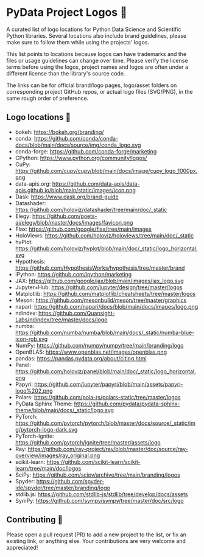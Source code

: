 # PyData Project Logos 🐍

A curated list of logo locations for Python Data Science and Scientific Python libraries. Several locations also include brand guidelines, please make sure to follow them while using the projects' logos.

This list points to locations because logos can have trademarks and the files or usage guidelines can change over time.
Please verify the license terms before using the logos, project names and logos are often under a different license than the library's source code.

The links can be for official brand/logo pages, logo/asset folders on corresponding project GitHub repos, or actual logo files (SVG/PNG), in the same rough order of preference.

## Logo locations 🔗

- bokeh: https://bokeh.org/branding/
- conda: https://github.com/conda/conda-docs/blob/main/docs/source/img/conda_logo.svg
- conda-forge: https://github.com/conda-forge/marketing
- CPython: https://www.python.org/community/logos/
- CuPy: https://github.com/cupy/cupy/blob/main/docs/image/cupy_logo_1000px.png
- data-apis.org: https://github.com/data-apis/data-apis.github.io/blob/main/static/images/icon.png
- Dask: https://www.dask.org/brand-guide
- Datashader: https://github.com/holoviz/datashader/tree/main/doc/_static
- Elegy: https://github.com/poets-ai/elegy/blob/master/docs/images/favicon.png
- Flax: https://github.com/google/flax/tree/main/images
- HoloViews: https://github.com/holoviz/holoviews/tree/main/doc/_static
- hvPlot: https://github.com/holoviz/hvplot/blob/main/doc/_static/logo_horizontal.svg
- Hypothesis: https://github.com/HypothesisWorks/hypothesis/tree/master/brand
- iPython: https://github.com/ipython/marketing
- JAX: https://github.com/google/jax/blob/main/images/jax_logo.svg
- Jupyter+Hub: https://github.com/jupyter/design/tree/master/logos
- Matplotlib: https://github.com/matplotlib/cheatsheets/tree/master/logos
- Meson: https://github.com/mesonbuild/meson/tree/master/graphics
- napari: https://github.com/napari/docs/blob/main/docs/images/logo.png
- ndindex: https://github.com/Quansight-Labs/ndindex/tree/master/docs/logo
- numba: https://github.com/numba/numba/blob/main/docs/_static/numba-blue-icon-rgb.svg
- NumPy: https://github.com/numpy/numpy/tree/main/branding/logo
- OpenBLAS: https://www.openblas.net/images/openblas.png
- pandas: https://pandas.pydata.org/about/citing.html
- Panel: https://github.com/holoviz/panel/blob/main/doc/_static/logo_horizontal.png
- Papyri: https://github.com/jupyter/papyri/blob/main/assets/papyri-logo%202.png
- Polars: https://github.com/pola-rs/polars-static/tree/master/logos
- PyData Sphinx Theme: https://github.com/pydata/pydata-sphinx-theme/blob/main/docs/_static/logo.svg
- PyTorch: https://github.com/pytorch/pytorch/blob/master/docs/source/_static/img/pytorch-logo-dark.svg
- PyTorch-Ignite: https://github.com/pytorch/ignite/tree/master/assets/logo
- Ray: https://github.com/ray-project/ray/blob/master/doc/source/ray-overview/images/ray_original.png
- scikit-learn: https://github.com/scikit-learn/scikit-learn/tree/main/doc/logos
- SciPy: https://github.com/scipy/archive/tree/main/branding/logos
- Spyder: https://github.com/spyder-ide/spyder/tree/master/branding/logo
- stdlib.js: https://github.com/stdlib-js/stdlib/tree/develop/docs/assets
- SymPy: https://github.com/sympy/sympy/tree/master/doc/src/logo

## Contributing 🤝

Please open a pull request (PR) to add a new project to the list, or fix an existing link, or anything else. Your contributions are very welcome and appreciated!
